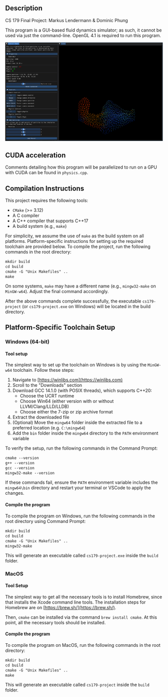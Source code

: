 ## Description

CS 179 Final Project: Markus Lendermann & Dominic Phung

This program is a GUI-based fluid dynamics simulator; as such, it cannot be used via just the command-line. OpenGL 4.1 is required to run this program.

<img src="assets/demo.png" width="1000"/>

## CUDA acceleration
Comments detailing how this program will be parallelized to run on a GPU with CUDA can be found in `physics.cpp`.

## Compilation Instructions

This project requires the following tools:

- `CMake` (>= 3.12)
- A C compiler
- A C++ compiler that supports C++17
- A build system (e.g., `make`)

For simplicity, we assume the use of `make` as the build system on all platforms. Platform-specific instructions for setting up the required toolchain are provided below. To compile the project, run the following commands in the root directory:

```
mkdir build
cd build
cmake -G "Unix Makefiles" ..
make
```
On some systems, `make` may have a different name (e.g., `mingw32-make` on `MinGW-w64`). Adjust the final command accordingly.

After the above commands complete successfully, the executable `cs179-project` (or `cs179-project.exe` on Windows) will be located in the build directory.

## Platform-Specific Toolchain Setup

### Windows (64-bit)

#### Tool setup
The simplest way to set up the toolchain on Windows is by using the `MinGW-w64` toolchain. Follow these steps:

1. Navigate to [https://winlibs.com](https://winlibs.com)
2. Scroll to the "Downloads" section
3. Download GCC 14.1.0 (with POSIX threads), which supports C++20:
    - Choose the UCRT runtime
    - Choose Win64 (either version with or without LLVM/Clang/LLD/LLDB)
    - Choose either the 7-zip or zip archive format
4. Extract the downloaded file
5. (Optional) Move the `mingw64` folder inside the extracted file to a preferred location (e.g. `C:\mingw64`)
6. Add the `bin` folder inside the `mingw64` directory to the `PATH` environment variable

To verify the setup, run the following commands in the Command Prompt:
```
cmake --version
g++ --version
gcc --version
mingw32-make --version
```

If these commands fail, ensure the `PATH` environment variable includes the `mingw64\bin` directory and restart your terminal or VSCode to apply the changes.

#### Compile the program
To compile the program on Windows, run the following commands in the root directory using Command Prompt:

```
mkdir build
cd build
cmake -G "Unix Makefiles" ..
mingw32-make
```

This will generate an executable called `cs179-project.exe` inside the `build` folder.


### MacOS

#### Tool Setup

The simplest way to get all the necessary tools is to install Homebrew, since that installs the Xcode command line tools. The installation steps for Homebrew are on [https://brew.sh/](https://brew.sh/).

Then, `cmake` can be installed via the command `brew install cmake`. At this point, all the necessary tools should be installed.

#### Compile the program

To compile the program on MacOS, run the following commands in the root directory:

```
mkdir build
cd build
cmake -G "Unix Makefiles" ..
make
```

This will generate an executable called `cs179-project` inside the `build` folder.